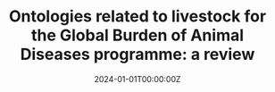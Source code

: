 ---
title: 'Ontologies related to livestock for the Global Burden of Animal Diseases programme: a review'

authors:
  - S Kwok
  - L Nguyen
  - K Raymond
  - A Larkins
  - H Omar
  - M Bruce
  - J Rushton
  - et al.

date: '2024-01-01T00:00:00Z'
doi: ''
publishDate: '2024-01-01T00:00:00Z'
publication_types: ['article-journal']
publication: Scientific and Technical Review, 43, 69--78
publication_short: Sci Tech Rev
abstract: ''
summary: ''
tags: []
featured: false
url_pdf: ''
url_code: ''
url_dataset: ''
url_poster: ''
url_project: ''
url_slides: ''
url_source: ''
url_video: ''
image:
  caption: ''
  focal_point: ''
  preview_only: false
projects: []
slides: ''
---